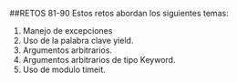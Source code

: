 ##RETOS 81-90
Estos retos abordan los siguientes temas:

1. Manejo de excepciones
2. Uso de la palabra clave yield.
3. Argumentos arbitrarios.
4. Argumentos arbitrarios de tipo Keyword.
5. Uso de modulo timeit.
